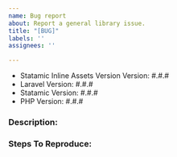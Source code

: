 ```yaml
---
name: Bug report
about: Report a general library issue.
title: "[BUG]"
labels: ''
assignees: ''

---
```


- Statamic Inline Assets Version Version: #.#.#
- Laravel Version: #.#.#
- Statamic Version: #.#.#
- PHP Version: #.#.#

### Description:


### Steps To Reproduce:
